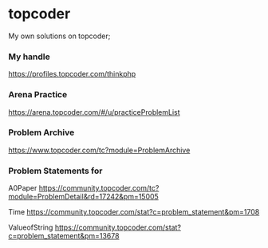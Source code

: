 # topcoder
My own solutions on topcoder; 

### My handle
https://profiles.topcoder.com/thinkphp

### Arena Practice
https://arena.topcoder.com/#/u/practiceProblemList

### Problem Archive

https://www.topcoder.com/tc?module=ProblemArchive


### Problem Statements for 

A0Paper https://community.topcoder.com/tc?module=ProblemDetail&rd=17242&pm=15005

Time https://community.topcoder.com/stat?c=problem_statement&pm=1708

ValueofString https://community.topcoder.com/stat?c=problem_statement&pm=13678
